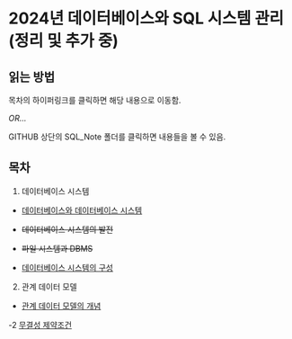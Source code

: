 # 2024년 데이터베이스와 SQL 시스템 관리(정리 및 추가 중)

## 읽는 방법
목차의 하이퍼링크를 클릭하면 해당 내용으로 이동함.

_OR..._

GITHUB 상단의 SQL\_Note 폴더를 클릭하면 내용들을 볼 수 있음.

## 목차
1. 데이터베이스 시스템

- [데이터베이스와 데이터베이스 시스템](SQL_Note/1-01_DATABASE-and-DATABASE-SYSTEM.md)

-  ~~데이터베이스 시스템의 발전~~

- ~~파일 시스템과 DBMS~~

- [데이터베이스 시스템의 구성](SQL_Note/1-04_CONFIGURATION-of-DATABASE.md)

2. 관계 데이터 모델

- [관계 데이터 모델의 개념](SQL_Note/2-01_CONCEPT-of-RELATIONSHIP-DATA-MODEL.md)

-2 [무결성 제약조건](SQL_Note/2-02_INTEGRITY_CONSTRAINTS.md)
